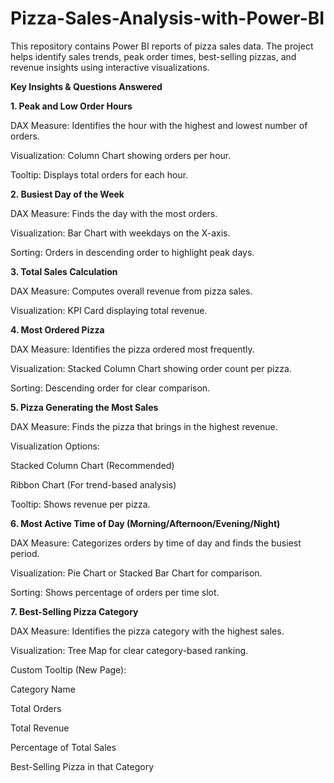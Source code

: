 # Pizza-Sales-Analysis-with-Power-BI

This repository contains Power BI reports of pizza sales data. The project helps identify sales trends, peak order times, best-selling pizzas, and revenue insights using interactive visualizations.



**Key Insights & Questions Answered**

**1. Peak and Low Order Hours**

DAX Measure: Identifies the hour with the highest and lowest number of orders.

Visualization: Column Chart showing orders per hour.

Tooltip: Displays total orders for each hour.


**2. Busiest Day of the Week**

DAX Measure: Finds the day with the most orders.

Visualization: Bar Chart with weekdays on the X-axis.

Sorting: Orders in descending order to highlight peak days.


**3. Total Sales Calculation**

DAX Measure: Computes overall revenue from pizza sales.

Visualization: KPI Card displaying total revenue.


**4. Most Ordered Pizza**

DAX Measure: Identifies the pizza ordered most frequently.

Visualization: Stacked Column Chart showing order count per pizza.

Sorting: Descending order for clear comparison.


**5. Pizza Generating the Most Sales**

DAX Measure: Finds the pizza that brings in the highest revenue.

Visualization Options:

Stacked Column Chart (Recommended)

Ribbon Chart (For trend-based analysis)


Tooltip: Shows revenue per pizza.


**6. Most Active Time of Day (Morning/Afternoon/Evening/Night)**

DAX Measure: Categorizes orders by time of day and finds the busiest period.

Visualization: Pie Chart or Stacked Bar Chart for comparison.

Sorting: Shows percentage of orders per time slot.


**7. Best-Selling Pizza Category**

DAX Measure: Identifies the pizza category with the highest sales.

Visualization: Tree Map for clear category-based ranking.

Custom Tooltip (New Page):

Category Name

Total Orders

Total Revenue

Percentage of Total Sales

Best-Selling Pizza in that Category



